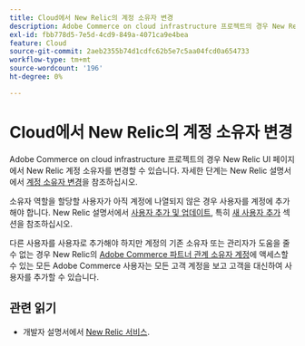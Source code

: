 ```yaml
---
title: Cloud에서 New Relic의 계정 소유자 변경
description: Adobe Commerce on cloud infrastructure 프로젝트의 경우 New Relic UI 페이지에서 New Relic 계정 소유자를 변경할 수 있습니다. 자세한 단계는 New Relic 설명서의 [계정 소유자 변경](https://docs.newrelic.com/docs/accounts/accounts/roles-permissions/change-account-owner)을 참조하십시오.
exl-id: fbb778d5-7e5d-4cd9-849a-4071ca9e4bea
feature: Cloud
source-git-commit: 2aeb2355b74d1cdfc62b5e7c5aa04fcd0a654733
workflow-type: tm+mt
source-wordcount: '196'
ht-degree: 0%

---
```


# Cloud에서 New Relic의 계정 소유자 변경

Adobe Commerce on cloud infrastructure 프로젝트의 경우 New Relic UI 페이지에서 New Relic 계정 소유자를 변경할 수 있습니다. 자세한 단계는 New Relic 설명서에서 [계정 소유자 변경](https://docs.newrelic.com/docs/accounts/accounts/roles-permissions/change-account-owner)을 참조하십시오.

소유자 역할을 할당할 사용자가 아직 계정에 나열되지 않은 경우 사용자를 계정에 추가해야 합니다. New Relic 설명서에서 [사용자 추가 및 업데이트](https://docs.newrelic.com/docs/accounts/accounts/roles-permissions/add-update-users), 특히 [새 사용자 추가](https://docs.newrelic.com/docs/accounts/accounts/roles-permissions/add-update-users#adding_users) 섹션을 참조하십시오.

다른 사용자를 사용자로 추가해야 하지만 계정의 기존 소유자 또는 관리자가 도움을 줄 수 없는 경우 New Relic의 [Adobe Commerce 파트너 관계 소유자 계정](https://account.newrelic.com/accounts/1311131/users)에 액세스할 수 있는 모든 Adobe Commerce 사용자는 모든 고객 계정을 보고 고객을 대신하여 사용자를 추가할 수 있습니다.

## 관련 읽기

* 개발자 설명서에서 [New Relic 서비스](https://experienceleague.adobe.com/en/docs/commerce-cloud-service/user-guide/monitor/new-relic/new-relic-service).
